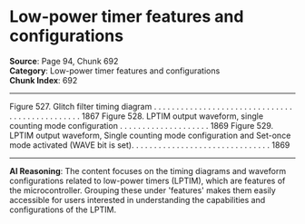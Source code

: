 # Low-power timer features and configurations

**Source**: Page 94, Chunk 692  
**Category**: Low-power timer features and configurations  
**Chunk Index**: 692

---

Figure 527. Glitch filter timing diagram . . . . . . . . . . . . . . . . . . . . . . . . . . . . . . . . . . . . . . . . . . . . . . . 1867
Figure 528. LPTIM output waveform, single counting mode configuration . . . . . . . . . . . . . . . . . . . . 1869
Figure 529. LPTIM output waveform, Single counting mode configuration
and Set-once mode activated (WAVE bit is set). . . . . . . . . . . . . . . . . . . . . . . . . . . . . . . 1869

---

**AI Reasoning**: The content focuses on the timing diagrams and waveform configurations related to low-power timers (LPTIM), which are features of the microcontroller. Grouping these under 'features' makes them easily accessible for users interested in understanding the capabilities and configurations of the LPTIM.

